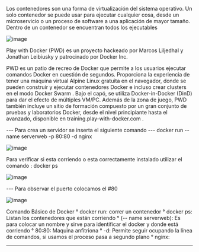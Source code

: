 Los contenedores son una forma de virtualización del sistema operativo. Un solo contenedor se puede usar para ejecutar cualquier cosa, desde un microservicio o un proceso de software a una aplicación de mayor tamaño. Dentro de un contenedor se encuentran todos los ejecutables


![image](https://user-images.githubusercontent.com/91167211/197315447-1ab0d76b-3d98-43f2-904a-f0cb5068db4a.png)




Play with Docker (PWD) es un proyecto hackeado por Marcos Liljedhal y Jonathan Leibiusky y patrocinado por Docker Inc.

PWD es un patio de recreo de Docker que permite a los usuarios ejecutar comandos Docker en cuestión de segundos. Proporciona la experiencia de tener una máquina virtual Alpine Linux gratuita en el navegador, donde se pueden construir y ejecutar contenedores Docker e incluso crear clusters en el modo Docker Swarm . Bajo el capó, se utiliza Docker-in-Docker (DinD) para dar el efecto de múltiples VM/PC. Además de la zona de juego, PWD también incluye un sitio de formación compuesto por un gran conjunto de pruebas y laboratorios Docker, desde el nivel principiante hasta el avanzado, disponible en training.play-with-docker.com .

--- Para crea un servidor se inserta el siguiente comando
--- docker run --name serverweb -p 80:80 -d nginx

![image](https://user-images.githubusercontent.com/91167211/197422234-faa1664b-95f2-4a8d-bcf6-799b21a05e4e.png)


Para verificar si esta corriendo o esta correctamente instalado utilizar el comando : docker ps

![image](https://user-images.githubusercontent.com/91167211/197422378-926725da-e654-4b50-b502-10223889add9.png)

--- Para observar el puerto colocamos el #80

![image](https://user-images.githubusercontent.com/91167211/197422525-536896b6-9540-4fae-b716-c0a9c5e89a71.png)

Comando Básico de Docker
° docker run: correr un contenedor
° docker ps: Listan los contenedores que están corriendo
° (-- name serverweb): Es para colocar un nombre y sirve para identificar el docker y donde está corriendo
° 80:80: Maquina anfitriona
° -d: Permite seguir ocupando la línea de comandos, si usamos el proceso pasa a segundo plano
° nginx:

-----------------------------------------------------------------------------------------------------------------------------------------------------------------------


